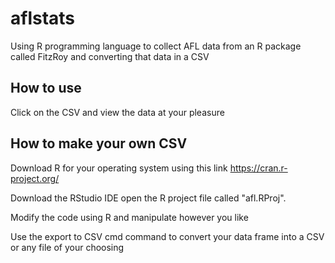 # aflstats
Using R programming language to collect AFL data from an R package called FitzRoy and converting that data in a CSV

## How to use
Click on the CSV and view the data at your pleasure

## How to make your own CSV
Download R for your operating system using this link https://cran.r-project.org/ 

Download the RStudio IDE open the R project file called "afl.RProj".

Modify the code using R and manipulate however you like

Use the export to CSV cmd command to convert your data frame into a CSV or any file of your choosing
